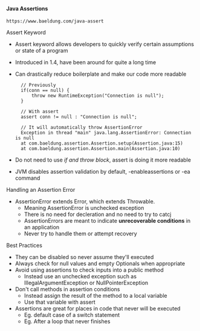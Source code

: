 #### Java Assertions

    https://www.baeldung.com/java-assert

Assert Keyword
- Assert keyword allows developers to quickly verify certain assumptions or state of a program
- Introduced in 1.4, have been around for quite a long time
- Can drastically reduce boilerplate and make our code more readable
        
        // Previously
        if(conn == null) {
            throw new RuntimeException("Connection is null");
        }

        // With assert
        assert conn != null : "Connection is null";

        // It will automatically throw AssertionError
        Exception in thread "main" java.lang.AssertionError: Connection is null
        at com.baeldung.assertion.Assertion.setup(Assertion.java:15)
        at com.baeldung.assertion.Assertion.main(Assertion.java:10)

- Do not need to use *if and throw block*, assert is doing it more readable
- JVM disables assertion validation by default, -enableassertions or -ea command

Handling an Assertion Error
- AssertionError extends Error, which extends Throwable.
    - Meaning AssertionError is unchecked exception
    - There is no need for decleration and no need to try to catcj
    - AssertionErrors are meant to indicate **unrecoverable conditions** in an application
    - Never try to handle them or attempt recovery

Best Practices
- They can be disabled so never assume they'll executed
- Always check for null values and empty Optionals when appropriate
- Avoid using assertions to check inputs into a public method
    - Instead use an unchecked exception such as IllegalArgumentException or NullPointerException
- Don't call methods in assertion conditions
    - Instead assign the result of the method to a local variable
    - Use that variable with assert
- Assertions are great for places in code that never will be executed
    - Eg. default case of a switch statement
    - Eg. After a loop that never finishes
